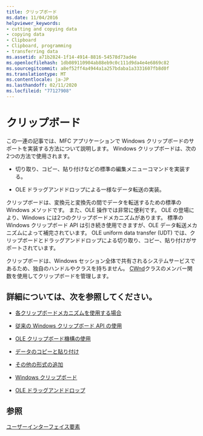 ```yaml
---
title: クリップボード
ms.date: 11/04/2016
helpviewer_keywords:
- cutting and copying data
- copying data
- Clipboard
- Clipboard, programming
- transferring data
ms.assetid: a71b2824-1f14-4914-8816-54578d73ad4e
ms.openlocfilehash: 1db089110904ab88eb9c0c111d9da4e4e6869c82
ms.sourcegitcommit: a8ef52ff4a4944a1a257bdaba1a3331607fb8d0f
ms.translationtype: MT
ms.contentlocale: ja-JP
ms.lasthandoff: 02/11/2020
ms.locfileid: "77127908"
---
```

# <a name="clipboard"></a>クリップボード

この一連の記事では、MFC アプリケーションで Windows クリップボードのサポートを実装する方法について説明します。 Windows クリップボードは、次の2つの方法で使用されます。

- 切り取り、コピー、貼り付けなどの標準の編集メニューコマンドを実装する。

- OLE ドラッグアンドドロップによる一様なデータ転送の実装。

クリップボードは、変換元と変換先の間でデータを転送するための標準の Windows メソッドです。 また、OLE 操作では非常に便利です。 OLE の登場により、Windows には2つのクリップボードメカニズムがあります。 標準の Windows クリップボード API は引き続き使用できますが、OLE データ転送メカニズムによって補完されています。 OLE uniform data transfer (UDT) では、クリップボードとドラッグアンドドロップによる切り取り、コピー、貼り付けがサポートされています。

クリップボードは、Windows セッション全体で共有されるシステムサービスであるため、独自のハンドルやクラスを持ちません。 [CWnd](../mfc/reference/cwnd-class.md)クラスのメンバー関数を使用してクリップボードを管理します。

## <a name="what-do-you-want-to-know-more-about"></a>詳細については、次を参照してください。

- [各クリップボードメカニズムを使用する場合](../mfc/clipboard-when-to-use-each-clipboard-mechanism.md)

- [従来の Windows クリップボード API の使用](../mfc/clipboard-using-the-windows-clipboard.md)

- [OLE クリップボード機構の使用](../mfc/clipboard-using-the-ole-clipboard-mechanism.md)

- [データのコピーと貼り付け](../mfc/clipboard-copying-and-pasting-data.md)

- [その他の形式の追加](../mfc/clipboard-adding-other-formats.md)

- [Windows クリップボード](/windows/win32/dataxchg/clipboard)

- [OLE ドラッグアンドドロップ](../mfc/drag-and-drop-ole.md)

## <a name="see-also"></a>参照

[ユーザーインターフェイス要素](../mfc/user-interface-elements-mfc.md)
